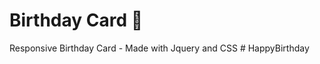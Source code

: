 # Birthday Card 🎂 
Responsive Birthday Card - Made with Jquery and CSS
#   H a p p y B i r t h d a y  
 